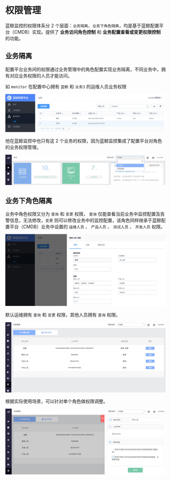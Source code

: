 # 权限管理

蓝鲸监控的权限体系分 2 个层面：`业务隔离`、`业务下角色隔离`，均是基于蓝鲸配置平台（CMDB）实现。提供了 **业务访问角色控制** 和  **业务配置查看或变更权限控制** 的功能。

## 业务隔离

配置平台业务间的权限通过业务管理中的角色配置实现业务隔离，不同业务中，拥有对应业务权限的人员才能访问。

如 `monitor` 在配置中心拥有 `蓝鲸` 和 `业务3` 的运维人员业务权限

![](../assets/15366502177069.jpg)

他在蓝鲸监控中也只有这 2 个业务的权限，因为蓝鲸监控集成了配置平台对角色的业务权限管理。

![](../assets/15366501008132.jpg)

## 业务下角色隔离

业务中角色权限又分为 `查询` 和 `变更` 权限， `查询` 仅能查看当前业务中监控配置及告警信息，无法修改，`变更` 则可以修改业务中的监控配置，该角色同样继承于蓝鲸配置平台（CMDB）业务中设置的 `运维人员` 、 `产品人员` 、 `测试人员` 、 `开发人员` 权限。

![](../assets/15366501925075.jpg)

默认运维拥有 `查询` 和 `变更` 权限，其他人员拥有 `查询` 权限。

![](../assets/15366502446589.jpg)

根据实际使用场景，可以针对单个角色做权限调整。

![](../assets/15366502906499.jpg)
